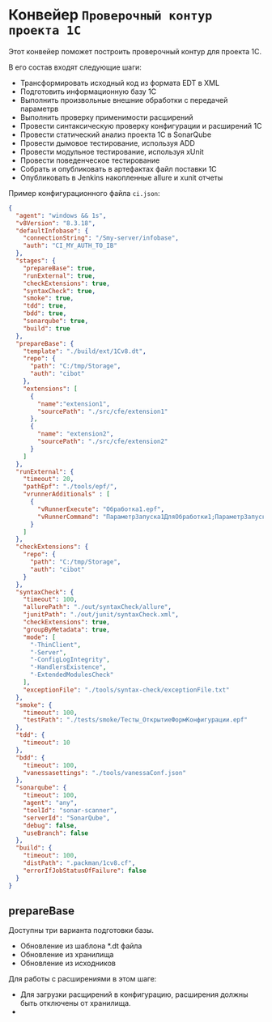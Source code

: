 # Конвейер `Проверочный контур проекта 1С`

Этот конвейер поможет построить проверочный контур для проекта 1С. 

В его состав входят следующие шаги:

* Трансформировать исходный код из формата EDT в XML
* Подготовить информационную базу 1С
* Выполнить произвольные внешние обработки с передачей параметрв
* Выполнить проверку применимости расширений
* Провести синтаксическую проверку конфигурации и расширений 1С
* Провести статический анализ проекта 1С в SonarQube
* Провести дымовое тестирование, используя ADD
* Провести модульное тестирование, используя xUnit
* Провести поведенческое тестирование
* Собрать и опубликовать в артефактах файл поставки 1С
* Опубликовать в Jenkins накопленные allure и xunit отчеты

Пример конфигурационного файла `ci.json`:
```json
{
  "agent": "windows && 1s",
  "v8Version": "8.3.18",
  "defaultInfobase": {
    "connectionString": "/Smy-server/infobase",
    "auth": "CI_MY_AUTH_TO_IB"
  },
  "stages": {
    "prepareBase": true,
    "runExternal": true,
    "checkExtensions": true,
    "syntaxCheck": true,
    "smoke": true,
    "tdd": true,
    "bdd": true,
    "sonarqube": true,
    "build": true
  },
  "prepareBase": {
    "template": "./build/ext/1Cv8.dt",
    "repo": {
      "path": "C:/tmp/Storage",
      "auth": "cibot"
    },
    "extensions": [
      {
        "name":"extension1",
        "sourcePath": "./src/cfe/extension1"
      },
      {
        "name": "extension2",
        "sourcePath": "./src/cfe/extension2"
      }
    ]
  },
  "runExternal": {
    "timeout": 20,
    "pathEpf": "./tools/epf/",
    "vrunnerAdditionals" : [
      {
        "vRunnerExecute": "Обработка1.epf",
        "vRunnerCommand": "ПараметрЗапуска1ДляОбработки1;ПараметрЗапуска2ДляОбработки1;"
      }
    ]
  },
  "checkExtensions": {
    "repo": {
      "path": "C:/tmp/Storage",
      "auth": "cibot"
    }
  },
  "syntaxCheck": {
    "timeout": 100,
    "allurePath": "./out/syntaxCheck/allure",
    "junitPath": "./out/junit/syntaxCheck.xml",
    "checkExtensions": true,
    "groupByMetadata": true,
    "mode": [
      "-ThinClient",
      "-Server",
      "-ConfigLogIntegrity",
      "-HandlersExistence",
      "-ExtendedModulesCheck"
    ],
    "exceptionFile": "./tools/syntax-check/exceptionFile.txt"
  },
  "smoke": {
    "timeout": 100,
    "testPath": "./tests/smoke/Тесты_ОткрытиеФормКонфигурации.epf"
  },
  "tdd": {
    "timeout": 10
  },
  "bdd": {
    "timeout": 100,
    "vanessasettings": "./tools/vanessaConf.json"
  },
  "sonarqube": {
    "timeout": 100,
    "agent": "any",
    "toolId": "sonar-scanner",
    "serverId": "SonarQube",
    "debug": false,
    "useBranch": false
  },
  "build": {
    "timeout": 100,
    "distPath": ".packman/1cv8.cf",
    "errorIfJobStatusOfFailure": false
  }
}
```

## prepareBase

Доступны три варианта подготовки базы.
* Обновление из шаблона *.dt файла
* Обновление из хранилища
* Обновление из исходников

Для работы с расширениями в этом шаге:
* Для загрузки расщирений в конфигурацию, расширения должны быть отключены от хранилища.
* 